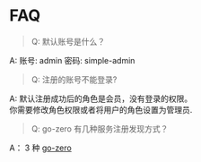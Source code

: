 # FAQ

> Q: 默认账号是什么？

A: 账号: admin   密码: simple-admin

> Q: 注册的账号不能登录?

A: 默认注册成功后的角色是会员，没有登录的权限。 \
你需要修改角色权限或者将用户的角色设置为管理员.

> Q: go-zero 有几种服务注册发现方式？

A： 3 种 [go-zero](https://mp.weixin.qq.com/s/-WaWJaM_ePEQOf7ExNJe7w)


